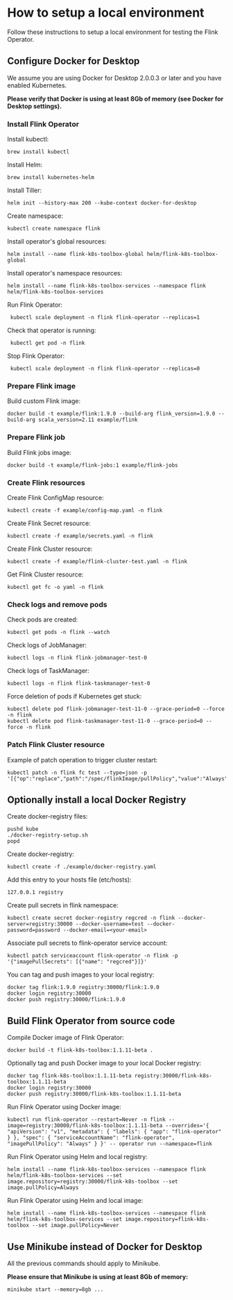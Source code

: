 # How to setup a local environment   

Follow these instructions to setup a local environment for testing the Flink Operator.



## Configure Docker for Desktop   

We assume you are using Docker for Desktop 2.0.0.3 or later and you have enabled Kubernetes.

**Please verify that Docker is using at least 8Gb of memory (see Docker for Desktop settings).**

### Install Flink Operator    

Install kubectl:

    brew install kubectl

Install Helm:

    brew install kubernetes-helm

Install Tiller:

    helm init --history-max 200 --kube-context docker-for-desktop

Create namespace:

    kubectl create namespace flink

Install operator's global resources:

    helm install --name flink-k8s-toolbox-global helm/flink-k8s-toolbox-global

Install operator's namespace resources:

    helm install --name flink-k8s-toolbox-services --namespace flink helm/flink-k8s-toolbox-services

Run Flink Operator:

     kubectl scale deployment -n flink flink-operator --replicas=1

Check that operator is running:

     kubectl get pod -n flink

Stop Flink Operator:

     kubectl scale deployment -n flink flink-operator --replicas=0

### Prepare Flink image    

Build custom Flink image:

    docker build -t example/flink:1.9.0 --build-arg flink_version=1.9.0 --build-arg scala_version=2.11 example/flink

### Prepare Flink job    

Build Flink jobs image:

    docker build -t example/flink-jobs:1 example/flink-jobs

### Create Flink resources    

Create Flink ConfigMap resource:

    kubectl create -f example/config-map.yaml -n flink

Create Flink Secret resource:

    kubectl create -f example/secrets.yaml -n flink

Create Flink Cluster resource:

    kubectl create -f example/flink-cluster-test.yaml -n flink

Get Flink Cluster resource:

    kubectl get fc -o yaml -n flink

### Check logs and remove pods     

Check pods are created:

    kubectl get pods -n flink --watch

Check logs of JobManager:

    kubectl logs -n flink flink-jobmanager-test-0

Check logs of TaskManager:

    kubectl logs -n flink flink-taskmanager-test-0

Force deletion of pods if Kubernetes get stuck:

    kubectl delete pod flink-jobmanager-test-11-0 --grace-period=0 --force -n flink
    kubectl delete pod flink-taskmanager-test-11-0 --grace-period=0 --force -n flink

### Patch Flink Cluster resource     

Example of patch operation to trigger cluster restart:

    kubectl patch -n flink fc test --type=json -p '[{"op":"replace","path":"/spec/flinkImage/pullPolicy","value":"Always"}]'



## Optionally install a local Docker Registry

Create docker-registry files:

    pushd kube
    ./docker-registry-setup.sh
    popd

Create docker-registry:

    kubectl create -f ./example/docker-registry.yaml

Add this entry to your hosts file (etc/hosts):

    127.0.0.1 registry

Create pull secrets in flink namespace:

    kubectl create secret docker-registry regcred -n flink --docker-server=registry:30000 --docker-username=test --docker-password=password --docker-email=<your-email>

Associate pull secrets to flink-operator service account:

    kubectl patch serviceaccount flink-operator -n flink -p '{"imagePullSecrets": [{"name": "regcred"}]}'

You can tag and push images to your local registry:

    docker tag flink:1.9.0 registry:30000/flink:1.9.0
    docker login registry:30000
    docker push registry:30000/flink:1.9.0



## Build Flink Operator from source code

Compile Docker image of Flink Operator:

    docker build -t flink-k8s-toolbox:1.1.11-beta .

Optionally tag and push Docker image to your local Docker registry:

    docker tag flink-k8s-toolbox:1.1.11-beta registry:30000/flink-k8s-toolbox:1.1.11-beta
    docker login registry:30000
    docker push registry:30000/flink-k8s-toolbox:1.1.11-beta

Run Flink Operator using Docker image:

    kubectl run flink-operator --restart=Never -n flink --image=registry:30000/flink-k8s-toolbox:1.1.11-beta --overrides='{ "apiVersion": "v1", "metadata": { "labels": { "app": "flink-operator" } }, "spec": { "serviceAccountName": "flink-operator", "imagePullPolicy": "Always" } }' -- operator run --namespace=flink

Run Flink Operator using Helm and local registry:

    helm install --name flink-k8s-toolbox-services --namespace flink helm/flink-k8s-toolbox-services --set image.repository=registry:30000/flink-k8s-toolbox --set image.pullPolicy=Always

Run Flink Operator using Helm and local image:

    helm install --name flink-k8s-toolbox-services --namespace flink helm/flink-k8s-toolbox-services --set image.repository=flink-k8s-toolbox --set image.pullPolicy=Never



## Use Minikube instead of Docker for Desktop

All the previous commands should apply to Minikube.

**Please ensure that Minikube is using at least 8Gb of memory:**

    minikube start --memory=8gb ...
